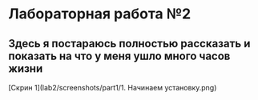 # Лабораторная работа №2
## Здесь я постараюсь полностью рассказать и показать на что у меня ушло много часов жизни

[Скрин 1](lab2/screenshots/part1/1. Начинаем установку.png)